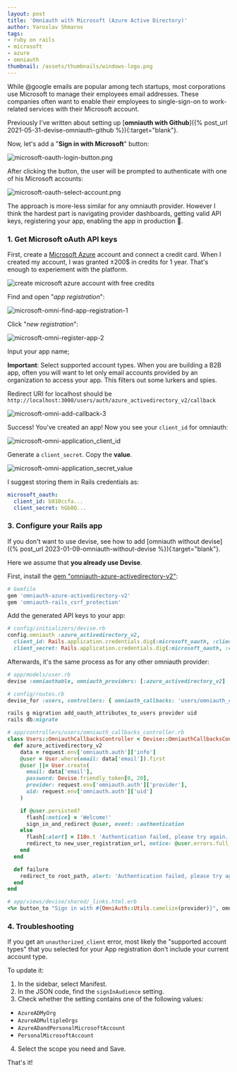 ```yaml
---
layout: post
title: 'Omniauth with Microsoft (Azure Active Directory)'
author: Yaroslav Shmarov
tags: 
- ruby on rails
- microsoft
- azure
- omniauth
thumbnail: /assets/thumbnails/windows-logo.png
---
```


While @google emails are popular among tech startups, most corporations use Microsoft to manage their employees email addresses. These companies often want to enable their employees to single-sign-on to work-related services with their Microsoft account.

Previously I've written about setting up [**omniauth with Github**]({% post_url 2021-05-31-devise-omniauth-github %}){:target="blank"}.

Now, let's add a "**Sign in with Microsoft**" button:

![microsoft-oauth-login-button.png](/assets/images/microsoft-oauth-login-button.png)

After clicking the button, the user will be prompted to authenticate with one of his Microsoft accounts:

![microsoft-oauth-select-account.png](/assets/images/microsoft-oauth-select-account.png)

The approach is more-less similar for any omniauth provider. However I think the hardest part is navigating provider dashboards, getting valid API keys, registering your app, enabling the app in production 😬.

### 1. Get Microsoft oAuth API keys

First, create a [Microsoft Azure](https://portal.azure.com) account and connect a credit card. When I created my account, I was granted ±200$ in credits for 1 year. That's enough to experiement with the platform.

![create microsoft azure account with free credits](/assets/images/microsoft-omni-register-0.png)

Find and open "*app registration*":

![microsoft-omni-find-app-registration-1](/assets/images/microsoft-omni-find-app-registration-1.png)

Click "*new registration*":

![microsoft-omni-register-app-2](/assets/images/microsoft-omni-register-app-2.png)

Input your app name;

**Important**: Select supported account types. When you are building a B2B app, often you will want to let only email accounts provided by an organization to access your app. This filters out some lurkers and spies.

Redirect URI for localhost should be `http://localhost:3000/users/auth/azure_activedirectory_v2/callback`

![microsoft-omni-add-callback-3](/assets/images/microsoft-omni-add-callback-3.png)

Success! You've created an app! Now you see your `client_id` for omniauth:

![microsoft-omni-application_client_id](/assets/images/microsoft-omni-application_client_id.png)

Generate a `client_secret`. Copy the **value**.

![microsoft-omni-application_secret_value](/assets/images/microsoft-omni-application_secret_value.png)

I suggest storing them in Rails credentials as:

```yml
microsoft_oauth:
  client_id: b810ccfa...
  client_secret: hGb8Q...
```

### 3. Configure your Rails app

If you don't want to use devise, see how to add [omniauth without devise]({% post_url 2023-01-09-omniauth-without-devise %}){:target="blank"}.

Here we assume that **you already use Devise**. 

First, install the [gem "omniauth-azure-activedirectory-v2"](https://github.com/RIPAGlobal/omniauth-azure-activedirectory-v2):

```ruby
# Gemfile
gem 'omniauth-azure-activedirectory-v2'
gem 'omniauth-rails_csrf_protection'
```

Add the generated API keys to your app:

```ruby
# config/initializers/devise.rb
config.omniauth :azure_activedirectory_v2,
  client_id: Rails.application.credentials.dig(:microsoft_oauth, :client_id),
  client_secret: Rails.application.credentials.dig(:microsoft_oauth, :client_secret)
```

Afterwards, it's the same process as for any other omniauth provider:

```ruby
# app/models/user.rb
devise :omniauthable, omniauth_providers: [:azure_activedirectory_v2]
```

```ruby
# config/routes.rb
devise_for :users, controllers: { omniauth_callbacks: 'users/omniauth_callbacks' }
```

```ruby
rails g migration add_oauth_attributes_to_users provider uid
rails db:migrate
```

```ruby
# app/controllers/users/omniauth_callbacks_controller.rb
class Users::OmniauthCallbacksController < Devise::OmniauthCallbacksController
  def azure_activedirectory_v2
    data = request.env['omniauth.auth']['info']
    @user = User.where(email: data['email']).first
    @user ||= User.create(
      email: data['email'],
      password: Devise.friendly_token[0, 20],
      provider: request.env['omniauth.auth']['provider'],
      uid: request.env['omniauth.auth']['uid']
    )

    if @user.persisted?
      flash[:notice] = 'Welcome!'
      sign_in_and_redirect @user, event: :authentication
    else
      flash[:alert] = I18n.t 'Authentication failed, please try again.'
      redirect_to new_user_registration_url, notice: @user.errors.full_messages.join("\n")
    end
  end

  def failure
    redirect_to root_path, alert: 'Authentication failed, please try again.'
  end
end
```

```ruby
# app/views/devise/shared/_links.html.erb
<%= button_to "Sign in with #{OmniAuth::Utils.camelize(provider)}", omniauth_authorize_path(resource_name, provider), method: :post, data: { turbo: "false" } %>
```

### 4. Troubleshooting

If you get an `unauthorized_client` error, most likely the "supported account types" that you selected for your App registration don't include your current account type.

To update it:
1. In the sidebar, select Manifest.
2. In the JSON code, find the `signInAudience` setting.
3. Check whether the setting contains one of the following values:
* `AzureADMyOrg`
* `AzureADMultipleOrgs`
* `AzureADandPersonalMicrosoftAccount`
* `PersonalMicrosoftAccount`
4. Select the scope you need and Save.

That's it!
